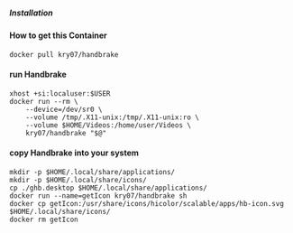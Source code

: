 ##### Installation

#### How to get this Container
```
docker pull kry07/handbrake
```

#### run Handbrake
```
xhost +si:localuser:$USER
docker run --rm \
	--device=/dev/sr0 \
	--volume /tmp/.X11-unix:/tmp/.X11-unix:ro \
	--volume $HOME/Videos:/home/user/Videos \
	kry07/handbrake "$@"
```

#### copy Handbrake into your system
```
mkdir -p $HOME/.local/share/applications/
mkdir -p $HOME/.local/share/icons/ 
cp ./ghb.desktop $HOME/.local/share/applications/
docker run --name=getIcon kry07/handbrake sh
docker cp getIcon:/usr/share/icons/hicolor/scalable/apps/hb-icon.svg $HOME/.local/share/icons/
docker rm getIcon 
```
